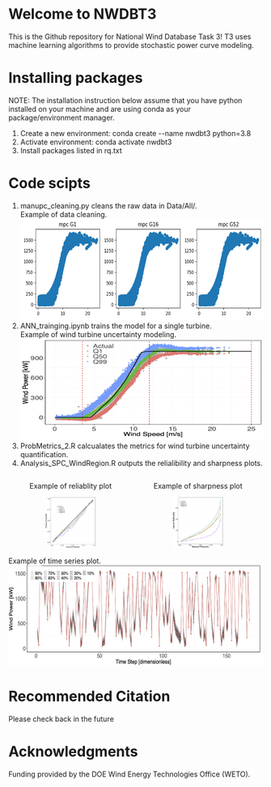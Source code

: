 # Welcome to NWDBT3
This is the Github repository for National Wind Database Task 3! T3 uses machine learning algorithms to provide stochastic power curve modeling.
# Installing packages
NOTE: The installation instruction below assume that you have python installed on your machine and are using conda as your package/environment manager.
1. Create a new environment: conda create --name nwdbt3 python=3.8  
2. Activate environment: conda activate nwdbt3  
3. Install packages listed in rq.txt
# Code scipts
1. manupc_cleaning.py cleans the raw data in Data/All/.<br>
   Example of data cleaning.<br>
   <img src="/images/data_clean.png" width="600" height="200" alt="Alt text">
3. ANN_trainging.ipynb trains the model for a single turbine.<br>
   Example of wind turbine uncertainty modeling.<br>
   <img src="/images/modeling_results.png" width="600" height="200" alt="Alt text">
5. ProbMetrics_2.R calcualates the metrics for wind turbine uncertainty quantification.
6. Analysis_SPC_WindRegion.R outputs the relialibility and sharpness plots.<br>
<div style="display: flex; justify-content: space-around;">
  <div>
    <p style="text-align: center;">Example of reliablity plot</p>
    <img src="/images/reliability.png" alt="First Image" style="width: 100px; display: block; margin-left: auto; margin-right: auto;">
  </div>
  <div>
    <p style="text-align: center;">Example of sharpness plot</p>
    <img src="/images/sharpness.png" alt="Second Image" style="width: 100px; display: block; margin-left: auto; margin-right: auto;">
  </div>
</div><br>
   Example of time series plot.<br>
   <img src="/images/TS.png" width="600" height="200" alt="Alt text"><br>
   
# Recommended Citation
Please check back in the future
# Acknowledgments
Funding provided by the DOE Wind Energy Technologies Office (WETO).
